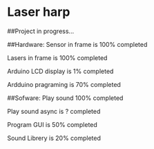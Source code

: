 # Laser harp
##Project in progress...


##Hardware:
Sensor in frame is 100% completed

Lasers in frame is 100% completed

Arduino LCD display is 1% completed

Ardduino pragraming is 70% completed


##Sofware:
Play sound 100% completed

Play sound async is ? completed

Program GUI is 50% completed

Sound Librery is 20% completed


